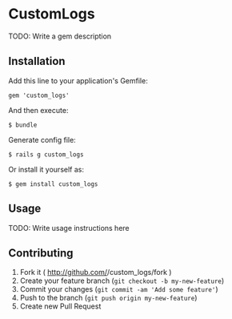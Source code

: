 # CustomLogs

TODO: Write a gem description

## Installation

Add this line to your application's Gemfile:

    gem 'custom_logs'

And then execute:

    $ bundle

Generate config file:

    $ rails g custom_logs

Or install it yourself as:

    $ gem install custom_logs

## Usage

TODO: Write usage instructions here

## Contributing

1. Fork it ( http://github.com/<my-github-username>/custom_logs/fork )
2. Create your feature branch (`git checkout -b my-new-feature`)
3. Commit your changes (`git commit -am 'Add some feature'`)
4. Push to the branch (`git push origin my-new-feature`)
5. Create new Pull Request
